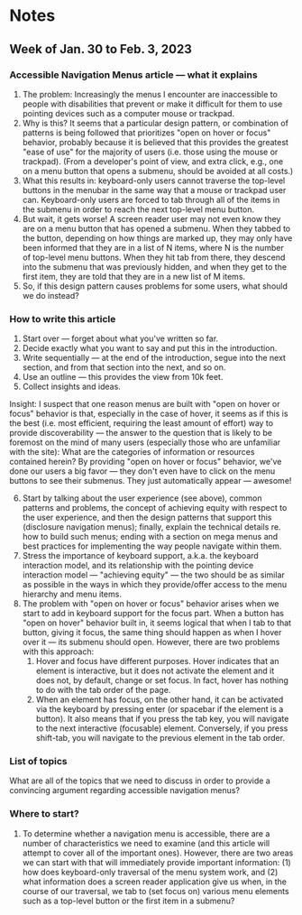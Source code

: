 # Notes

## Week of Jan. 30 to Feb. 3, 2023

### Accessible Navigation Menus article — what it explains

1. The problem: Increasingly the menus I encounter are inaccessible to people with disabilities that prevent or make it difficult for them to use pointing devices such as a computer mouse or trackpad.
1. Why is this? It seems that a particular design pattern, or combination of patterns is being followed that prioritizes "open on hover or focus" behavior, probably because it is believed that this provides the greatest "ease of use" for the majority of users (i.e. those using the mouse or trackpad). (From a developer's point of view, and extra click, e.g., one on a menu button that opens a submenu, should be avoided at all costs.)
1. What this results in: keyboard-only users cannot traverse the top-level buttons in the menubar in the same way that a mouse or trackpad user can. Keyboard-only users are forced to tab through all of the items in the submenu in order to reach the next top-level menu button.
1. But wait, it gets worse! A screen reader user may not even know they are on a menu button that has opened a submenu. When they tabbed to the button, depending on how things are marked up, they may only have been informed that they are in a list of N items, where N is the number of top-level menu buttons. When they hit tab from there, they descend into the submenu that was previously hidden, and when they get to the first item, they are told that they are in a new list of M items.
1. So, if this design pattern causes problems for some users, what should we do instead?

### How to write this article
1. Start over — forget about what you've written so far.
1. Decide exactly what you want to say and put this in the introduction.
1. Write sequentially — at the end of the introduction, segue into the next section, and from that section into the next, and so on.
1. Use an outline — this provides the view from 10k feet.
1. Collect insights and ideas.

Insight: I suspect that one reason menus are built with "open on hover or focus" behavior is that, especially in the case of hover, it seems as if this is the best (i.e. most efficient, requiring the least amount of effort) way to provide discoverability — the answer to the question that is likely to be foremost on the mind of many users (especially those who are unfamiliar with the site): What are the categories of information or resources contained herein? By providing "open on hover or focus" behavior, we've done our users a big favor — they don't even have to click on the menu buttons to see their submenus. They just automatically appear — awesome!

6. Start by talking about the user experience (see above), common patterns and problems, the concept of achieving equity with respect to the user experience, and then the design patterns that support this (disclosure navigation menus); finally, explain the technical details re. how to build such menus; ending with a section on mega menus and best practices for implementing the way people navigate within them.
1. Stress the importance of keyboard support, a.k.a. the keyboard interaction model, and its relationship with the pointing device interaction model — "achieving equity" — the two should be as similar as possible in the ways in which they provide/offer access to the menu hierarchy and menu items.
1. The problem with "open on hover or focus" behavior arises when we start to add in keyboard support for the focus part. When a button has "open on hover" behavior built in, it seems logical that when I tab to that button, giving it focus, the same thing should happen as when I hover over it — its submenu should open. However, there are two problems with this approach:
    1. Hover and focus have different purposes. Hover indicates that an element is interactive, but it does not activate the element and it does not, by default, change or set focus. In fact, hover has nothing to do with the tab order of the page.
    1. When an element has focus, on the other hand, it can be activated via the keyboard by pressing enter (or spacebar if the element is a button). It also means that if you press the tab key, you will navigate to the next interactive (focusable) element. Conversely, if you press shift-tab, you will navigate to the previous element in the tab order.

### List of topics
What are all of the topics that we need to discuss in order to provide a convincing argument regarding accessible navigation menus?

### Where to start?
1. To determine whether a navigation menu is accessible, there are a number of characteristics we need to examine (and this article will attempt to cover all of the important ones). However, there are two areas we can start with that will immediately provide important information: (1) how does keyboard-only traversal of the menu system work, and (2) what information does a screen reader application give us when, in the course of our traversal, we tab to (set focus on) various menu elements such as a top-level button or the first item in a submenu?

